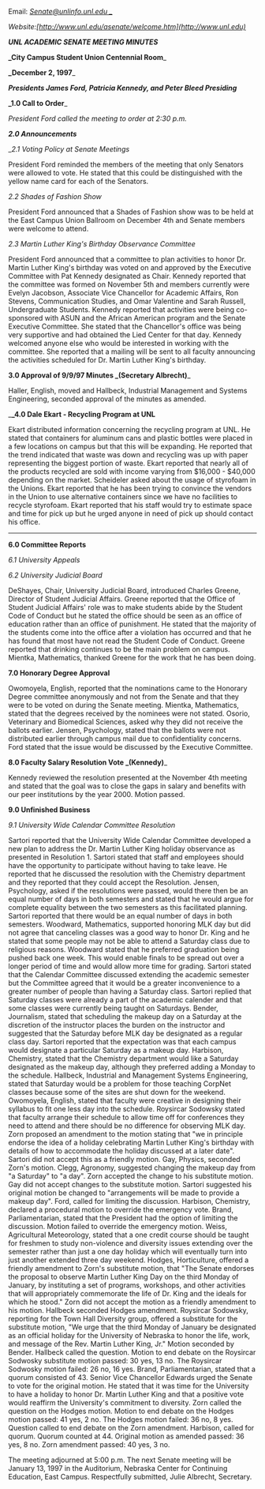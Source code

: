 Email: _[Senate@unlinfo.unl.edu _](mailto:Senate@unlinfo.unl.edu)_

_Website:[http://www.unl.edu/asenate/welcome.htm](http://www.unl.edu)_

_**UNL ACADEMIC SENATE MEETING MINUTES**_

**_City Campus Student Union Centennial Room**_

**_December 2, 1997**_

_**Presidents James Ford, Patricia Kennedy, and Peter Bleed Presiding**_

**_1.0 Call to Order**_

_President Ford called the meeting to order at 2:30 p.m._

_**2.0 Announcements**_

__2.1 Voting Policy at Senate Meetings_

President Ford reminded the members of the meeting that only Senators were
allowed to vote. He stated that this could be distinguished with the yellow
name card for each of the Senators.

_2.2 Shades of Fashion Show_

President Ford announced that a Shades of Fashion show was to be held at the
East Campus Union Ballroom on December 4th and Senate members were welcome to
attend.

_2.3 Martin Luther King's Birthday Observance Committee_

President Ford announced that a committee to plan activities to honor Dr.
Martin Luther King's birthday was voted on and approved by the Executive
Committee with Pat Kennedy designated as Chair. Kennedy reported that the
committee was formed on November 5th and members currently were Evelyn
Jacobson, Associate Vice Chancellor for Academic Affairs, Ron Stevens,
Communication Studies, and Omar Valentine and Sarah Russell, Undergraduate
Students. Kennedy reported that activities were being co-sponsored with ASUN
and the African American program and the Senate Executive Committee. She
stated that the Chancellor's office was being very supportive and had obtained
the Lied Center for that day. Kennedy welcomed anyone else who would be
interested in working with the committee. She reported that a mailing will be
sent to all faculty announcing the activities scheduled for Dr. Martin Luther
King's birthday.

**3.0 Approval of 9/9/97 Minutes _(Secretary Albrecht)**_

Haller, English, moved and Hallbeck, Industrial Management and Systems
Engineering, seconded approval of the minutes as amended.

_**_4.0 Dale Ekart - Recycling Program at UNL**

Ekart distributed information concerning the recycling program at UNL. He
stated that containers for aluminum cans and plastic bottles were placed in a
few locations on campus but that this will be expanding. He reported that the
trend indicated that waste was down and recycling was up with paper
representing the biggest portion of waste. Ekart reported that nearly all of
the products recycled are sold with income varying from $16,000 - $40,000
depending on the market. Scheideler asked about the usage of styrofoam in the
Unions. Ekart reported that he has been trying to convince the vendors in the
Union to use alternative containers since we have no facilities to recycle
styrofoam. Ekart reported that his staff would try to estimate space and time
for pick up but he urged anyone in need of pick up should contact his office.
****

**6.0 Committee Reports**

_6.1 University Appeals_

_6.2 University Judicial Board_

DeShayes, Chair, University Judicial Board, introduced Charles Greene,
Director of Student Judicial Affairs. Greene reported that the Office of
Student Judicial Affairs' role was to make students abide by the Student Code
of Conduct but he stated the office should be seen as an office of education
rather than an office of punishment. He stated that the majority of the
students come into the office after a violation has occurred and that he has
found that most have not read the Student Code of Conduct. Greene reported
that drinking continues to be the main problem on campus. Mientka,
Mathematics, thanked Greene for the work that he has been doing.

**7.0 Honorary Degree Approval**

Owomoyela, English, reported that the nominations came to the Honorary Degree
committee anonymously and not from the Senate and that they were to be voted
on during the Senate meeting. Mientka, Mathematics, stated that the degrees
received by the nominees were not stated. Osorio, Veterinary and Biomedical
Sciences, asked why they did not receive the ballots earlier. Jensen,
Psychology, stated that the ballots were not distributed earlier through
campus mail due to confidentiality concerns. Ford stated that the issue would
be discussed by the Executive Committee.

**8.0 Faculty Salary Resolution Vote _(Kennedy)**_

Kennedy reviewed the resolution presented at the November 4th meeting and
stated that the goal was to close the gaps in salary and benefits with our
peer institutions by the year 2000. Motion passed.

**9.0 Unfinished Business**

_9.1 University Wide Calendar Committee Resolution_

Sartori reported that the University Wide Calendar Committee developed a new
plan to address the Dr. Martin Luther King holiday observance as presented in
Resolution 1. Sartori stated that staff and employees should have the
opportunity to participate without having to take leave. He reported that he
discussed the resolution with the Chemistry department and they reported that
they could accept the Resolution. Jensen, Psychology, asked if the resolutions
were passed, would there then be an equal number of days in both semesters and
stated that he would argue for complete equality between the two semesters as
this facilitated planning. Sartori reported that there would be an equal
number of days in both semesters. Woodward, Mathematics, supported honoring
MLK day but did not agree that canceling classes was a good way to honor Dr.
King and he stated that some people may not be able to attend a Saturday class
due to religious reasons. Woodward stated that he preferred graduation being
pushed back one week. This would enable finals to be spread out over a longer
period of time and would allow more time for grading. Sartori stated that the
Calendar Committee discussed extending the academic semester but the Committee
agreed that it would be a greater inconvenience to a greater number of people
than having a Saturday class. Sartori replied that Saturday classes were
already a part of the academic calender and that some classes were currently
being taught on Saturdays. Bender, Journalism, stated that scheduling the
makeup day on a Saturday at the discretion of the instructor places the burden
on the instructor and suggested that the Saturday before MLK day be designated
as a regular class day. Sartori reported that the expectation was that each
campus would designate a particular Saturday as a makeup day. Harbison,
Chemistry, stated that the Chemistry department would like a Saturday
designated as the makeup day, although they preferred adding a Monday to the
schedule. Hallbeck, Industrial and Management Systems Engineering, stated that
Saturday would be a problem for those teaching CorpNet classes because some of
the sites are shut down for the weekend. Owomoyela, English, stated that
faculty were creative in designing their syllabus to fit one less day into the
schedule. Roysircar Sodowsky stated that faculty arrange their schedule to
allow time off for conferences they need to attend and there should be no
difference for observing MLK day. Zorn proposed an amendment to the motion
stating that "we in principle endorse the idea of a holiday celebrating Martin
Luther King's birthday with details of how to accommodate the holiday
discussed at a later date". Sartori did not accept this as a friendly motion.
Gay, Physics, seconded Zorn's motion. Clegg, Agronomy, suggested changing the
makeup day from "a Saturday" to "a day". Zorn accepted the change to his
substitute motion. Gay did not accept changes to the substitute motion.
Sartori suggested his original motion be changed to "arrangements will be made
to provide a makeup day". Ford, called for limiting the discussion. Harbison,
Chemistry, declared a procedural motion to override the emergency vote. Brand,
Parliamentarian, stated that the President had the option of limiting the
discussion. Motion failed to override the emergency motion. Weiss,
Agricultural Meteorology, stated that a one credit course should be taught for
freshmen to study non-violence and diversity issues extending over the
semester rather than just a one day holiday which will eventually turn into
just another extended three day weekend. Hodges, Horticulture, offered a
friendly amendment to Zorn's substitute motion, that "The Senate endorses the
proposal to observe Martin Luther King Day on the third Monday of January, by
instituting a set of programs, workshops, and other activities that will
appropriately commemorate the life of Dr. King and the ideals for which he
stood." Zorn did not accept the motion as a friendly amendment to his motion.
Hallbeck seconded Hodges amendment. Roysircar Sodowsky, reporting for the Town
Hall Diversity group, offered a substitute for the substitute motion, "We urge
that the third Monday of January be designated as an official holiday for the
University of Nebraska to honor the life, work, and message of the Rev. Martin
Luther King, Jr." Motion seconded by Bender. Hallbeck called the question.
Motion to end debate on the Roysircar Sodwosky substitute motion passed: 30
yes, 13 no. The Roysircar Sodwosky motion failed: 26 no, 16 yes. Brand,
Parliamentarian, stated that a quorum consisted of 43. Senior Vice Chancellor
Edwards urged the Senate to vote for the original motion. He stated that it
was time for the University to have a holiday to honor Dr. Martin Luther King
and that a positive vote would reaffirm the University's commitment to
diversity. Zorn called the question on the Hodges motion. Motion to end debate
on the Hodges motion passed: 41 yes, 2 no. The Hodges motion failed: 36 no, 8
yes. Question called to end debate on the Zorn amendment. Harbison, called for
quorum. Quorum counted at 44. Original motion as amended passed: 36 yes, 8 no.
Zorn amendment passed: 40 yes, 3 no.

The meeting adjourned at 5:00 p.m. The next Senate meeting will be January 13,
1997 in the Auditorium, Nebraska Center for Continuing Education, East Campus.
Respectfully submitted, Julie Albrecht, Secretary.

